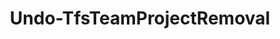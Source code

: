 ﻿---
title: Undo-TfsTeamProjectRemoval
breadcrumbs: [ "TeamProject" ]
parent: "TeamProject"
description: "Undeletes one or more team projects."
remarks: 
parameterSets: 
  "_All_": [ Collection, Project ] 
  "__AllParameterSets":  
    Project: 
      type: "object"  
      position: "0"  
    Collection: 
      type: "object" 
parameters: 
  - name: "Project" 
    description: "Specifies the name of the Team Project to undelete." 
    globbing: false 
    pipelineInput: "true (ByValue)" 
    position: 0 
    type: "object" 
  - name: "Collection" 
    description: "Specifies the URL to the Team Project Collection or Azure DevOps Organization to connect to, a TfsTeamProjectCollection object (Windows PowerShell only), or a VssConnection object. You can also connect to an Azure DevOps Services organizations by simply providing its name instead of the full URL. For more details, see the Get-TfsTeamProjectCollection cmdlet. When omitted, it defaults to the connection set by Connect-TfsTeamProjectCollection (if any)." 
    globbing: false 
    type: "object"
inputs: 
  - type: "System.Object" 
    description: "Specifies the name of the Team Project to undelete."
outputs: 
notes: 
relatedLinks: 
  - text: "Online Version:" 
    uri: "https://tfscmdlets.dev/Cmdlets/TeamProject/Undo-TfsTeamProjectRemoval"
aliases: 
examples: 
---
